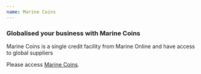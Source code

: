 ```yaml
---
name: Marine Coins
---
```

###  Globalised your business with Marine Coins

Marine Coins is a single credit facility from Marine Online and have access to global suppliers

Please access [Marine Coins](https://www.emarineonline.com/#/marine-coins).











<br>

